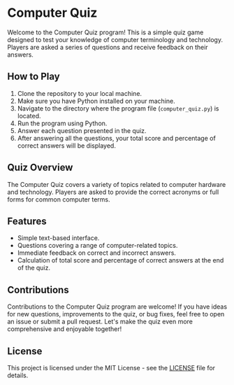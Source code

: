 # Computer Quiz

Welcome to the Computer Quiz program! This is a simple quiz game designed to test your knowledge of computer terminology and technology. Players are asked a series of questions and receive feedback on their answers.

## How to Play

1. Clone the repository to your local machine.
2. Make sure you have Python installed on your machine.
3. Navigate to the directory where the program file (`computer_quiz.py`) is located.
4. Run the program using Python.
5. Answer each question presented in the quiz.
6. After answering all the questions, your total score and percentage of correct answers will be displayed.

## Quiz Overview

The Computer Quiz covers a variety of topics related to computer hardware and technology. Players are asked to provide the correct acronyms or full forms for common computer terms.

## Features

- Simple text-based interface.
- Questions covering a range of computer-related topics.
- Immediate feedback on correct and incorrect answers.
- Calculation of total score and percentage of correct answers at the end of the quiz.

## Contributions

Contributions to the Computer Quiz program are welcome! If you have ideas for new questions, improvements to the quiz, or bug fixes, feel free to open an issue or submit a pull request. Let's make the quiz even more comprehensive and enjoyable together!

## License

This project is licensed under the MIT License - see the [LICENSE](LICENSE) file for details.
